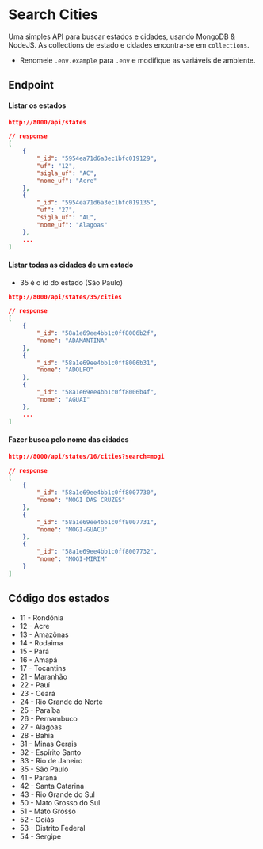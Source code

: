 # Search Cities ###

Uma simples API para buscar estados e cidades, usando MongoDB & NodeJS. As collections de estado e cidades encontra-se em `collections`.

* Renomeie `.env.example` para `.env` e modifique as variáveis de ambiente.

## Endpoint

#### Listar os estados
```json
http://8000/api/states

// response
[
    {
        "_id": "5954ea71d6a3ec1bfc019129",
        "uf": "12",
        "sigla_uf": "AC",
        "nome_uf": "Acre"
    },
    {
        "_id": "5954ea71d6a3ec1bfc019135",
        "uf": "27",
        "sigla_uf": "AL",
        "nome_uf": "Alagoas"
    },
    ...
]
```

#### Listar todas as cidades de um estado
* 35 é o id do estado (São Paulo)
```json
http://8000/api/states/35/cities

// response
[
    {
        "_id": "58a1e69ee4bb1c0ff8006b2f",
        "nome": "ADAMANTINA"
    },
    {
        "_id": "58a1e69ee4bb1c0ff8006b31",
        "nome": "ADOLFO"
    },
    {
        "_id": "58a1e69ee4bb1c0ff8006b4f",
        "nome": "AGUAI"
    },
    ...
]
```

#### Fazer busca pelo nome das cidades
```json
http://8000/api/states/16/cities?search=mogi

// response
[
    {
        "_id": "58a1e69ee4bb1c0ff8007730",
        "nome": "MOGI DAS CRUZES"
    },
    {
        "_id": "58a1e69ee4bb1c0ff8007731",
        "nome": "MOGI-GUACU"
    },
    {
        "_id": "58a1e69ee4bb1c0ff8007732",
        "nome": "MOGI-MIRIM"
    }
]
```

## Código dos estados
* 11 - Rondônia
* 12 - Acre
* 13 - Amazônas
* 14 - Rodaima
* 15 - Pará
* 16 - Amapá
* 17 - Tocantins
* 21 - Maranhão
* 22 - Pauí
* 23 - Ceará
* 24 - Rio Grande do Norte
* 25 - Paraíba
* 26 - Pernambuco
* 27 - Alagoas
* 28 - Bahia 
* 31 - Minas Gerais
* 32 - Espírito Santo
* 33 - Rio de Janeiro
* 35 - São Paulo
* 41 - Paraná
* 42 - Santa Catarina
* 43 - Rio Grande do Sul
* 50 - Mato Grosso do Sul
* 51 - Mato Grosso
* 52 - Goiás
* 53 - Distrito Federal
* 54 - Sergipe